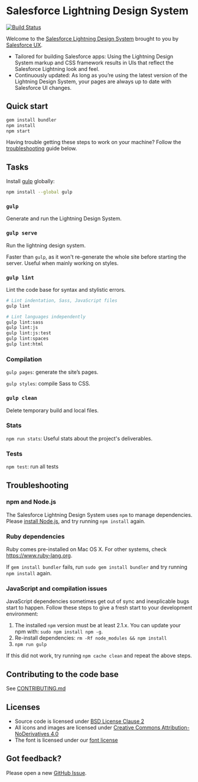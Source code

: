 # Salesforce Lightning Design System

[![Build Status](https://travis-ci.com/salesforce-ux/design-system-internal.svg?token=BMXxPFKR5GZuYsqAFsEf&branch=summer-16)](https://travis-ci.com/salesforce-ux/design-system-internal)

Welcome to the [Salesforce Lightning Design System](https://www.lightningdesignsystem.com) brought to you by [Salesforce UX](https://twitter.com/salesforceux).

* Tailored for building Salesforce apps: Using the Lightning Design System markup and CSS framework results in UIs that reflect the Salesforce Lightning look and feel.
* Continuously updated: As long as you’re using the latest version of the Lightning Design System, your pages are always up to date with Salesforce UI changes.

## Quick start

```bash
gem install bundler
npm install
npm start
```

Having trouble getting these steps to work on your machine? Follow the [troubleshooting](#troubleshooting) guide below.

## Tasks

Install [gulp](http://gulpjs.com/) globally:

```bash
npm install --global gulp
```

### `gulp`

Generate and run the Lightning Design System.

### `gulp serve`

Run the lightning design system.

Faster than `gulp`, as it won't re-generate the whole site before starting the server. Useful when mainly working on styles.

### `gulp lint`

Lint the code base for syntax and stylistic errors.

```bash
# Lint indentation, Sass, JavaScript files
gulp lint

# Lint languages independently
gulp lint:sass
gulp lint:js
gulp lint:js:test
gulp lint:spaces
gulp lint:html
```

### Compilation

`gulp pages`: generate the site’s pages.

`gulp styles`: compile Sass to CSS.

### `gulp clean`

Delete temporary build and local files.

### Stats

`npm run stats`: Useful stats about the project's deliverables.

### Tests

`npm test`: run all tests

## Troubleshooting

### npm and Node.js

The Salesforce Lightning Design System uses `npm` to manage dependencies. Please [install Node.js](https://nodejs.org), and try running `npm install` again.

### Ruby dependencies

Ruby comes pre-installed on Mac OS X. For other systems, check <https://www.ruby-lang.org>.

If `gem install bundler` fails, run `sudo gem install bundler` and try running `npm install` again.

### JavaScript and compilation issues

JavaScript dependencies sometimes get out of sync and inexplicable bugs start to happen. Follow these steps to give a fresh start to your development environment:

1. The installed `npm` version must be at least 2.1.x. You can update your npm with: `sudo npm install npm -g`.
2. Re-install dependencies: `rm -Rf node_modules && npm install`
3. `npm run gulp`

If this did not work, try running `npm cache clean` and repeat the above steps.

## Contributing to the code base

See <a href="CONTRIBUTING.md">CONTRIBUTING.md</a>

## Licenses

* Source code is licensed under [BSD License Clause 2](http://opensource.org/licenses/BSD-2-Clause)
* All icons and images are licensed under [Creative Commons Attribution-NoDerivatives 4.0](http://creativecommons.org/licenses/by-nd/4.0/)
* The font is licensed under our [font license](https://www.lightningdesignsystem.com/assets/licenses/License-for-font.txt)

## Got feedback?

Please open a new <a href="https://github.com/salesforce-ux/design-system/issues">GitHub Issue</a>.
